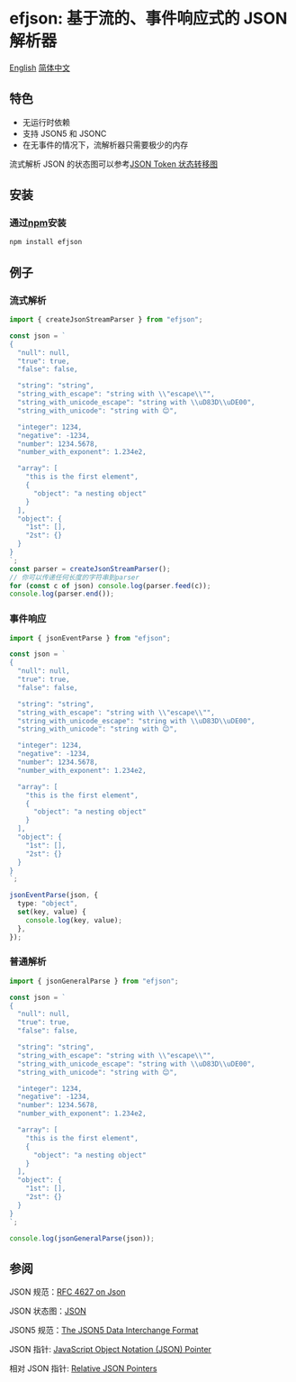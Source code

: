 # efjson: 基于流的、事件响应式的 JSON 解析器

[English](./README.md) [简体中文](./README.zh.md)

## 特色

- 无运行时依赖
- 支持 JSON5 和 JSONC
- 在无事件的情况下，流解析器只需要极少的内存

流式解析 JSON 的状态图可以参考[JSON Token 状态转移图](./doc/stream_token/README.md)

## 安装

### 通过[npm](https://npmjs.org/)安装

```sh
npm install efjson
```

## 例子

### 流式解析

```ts
import { createJsonStreamParser } from "efjson";

const json = `
{
  "null": null,
  "true": true,
  "false": false,

  "string": "string",
  "string_with_escape": "string with \\"escape\\"",
  "string_with_unicode_escape": "string with \\uD83D\\uDE00",
  "string_with_unicode": "string with 😊",

  "integer": 1234,
  "negative": -1234,
  "number": 1234.5678,
  "number_with_exponent": 1.234e2,

  "array": [
    "this is the first element",
    {
      "object": "a nesting object"
    }
  ],
  "object": {
    "1st": [],
    "2st": {}
  }
}
`;
const parser = createJsonStreamParser();
// 你可以传递任何长度的字符串到parser
for (const c of json) console.log(parser.feed(c));
console.log(parser.end());
```

### 事件响应

```ts
import { jsonEventParse } from "efjson";

const json = `
{
  "null": null,
  "true": true,
  "false": false,

  "string": "string",
  "string_with_escape": "string with \\"escape\\"",
  "string_with_unicode_escape": "string with \\uD83D\\uDE00",
  "string_with_unicode": "string with 😊",

  "integer": 1234,
  "negative": -1234,
  "number": 1234.5678,
  "number_with_exponent": 1.234e2,

  "array": [
    "this is the first element",
    {
      "object": "a nesting object"
    }
  ],
  "object": {
    "1st": [],
    "2st": {}
  }
}
`;

jsonEventParse(json, {
  type: "object",
  set(key, value) {
    console.log(key, value);
  },
});
```

### 普通解析

```ts
import { jsonGeneralParse } from "efjson";

const json = `
{
  "null": null,
  "true": true,
  "false": false,

  "string": "string",
  "string_with_escape": "string with \\"escape\\"",
  "string_with_unicode_escape": "string with \\uD83D\\uDE00",
  "string_with_unicode": "string with 😊",

  "integer": 1234,
  "negative": -1234,
  "number": 1234.5678,
  "number_with_exponent": 1.234e2,

  "array": [
    "this is the first element",
    {
      "object": "a nesting object"
    }
  ],
  "object": {
    "1st": [],
    "2st": {}
  }
}
`;

console.log(jsonGeneralParse(json));
```

## 参阅

JSON 规范：[RFC 4627 on Json](https://www.ietf.org/rfc/rfc4627.txt)

JSON 状态图：[JSON](https://www.json.org/)

JSON5 规范：[The JSON5 Data Interchange Format](https://spec.json5.org/)

JSON 指针: [JavaScript Object Notation (JSON) Pointer](https://datatracker.ietf.org/doc/html/rfc6901)

相对 JSON 指针: [Relative JSON Pointers](https://datatracker.ietf.org/doc/html/draft-bhutton-relative-json-pointer-00)

